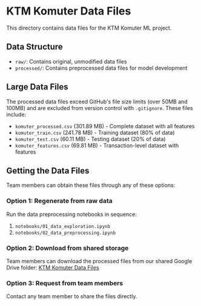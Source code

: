 # KTM Komuter Data Files

This directory contains data files for the KTM Komuter ML project.

## Data Structure

- `raw/`: Contains original, unmodified data files
- `processed/`: Contains preprocessed data files for model development

## Large Data Files

The processed data files exceed GitHub's file size limits (over 50MB and 100MB) and are excluded from version control with `.gitignore`. These files include:

- `komuter_processed.csv` (301.89 MB) - Complete dataset with all features
- `komuter_train.csv` (241.78 MB) - Training dataset (80% of data)
- `komuter_test.csv` (60.11 MB) - Testing dataset (20% of data)
- `komuter_features.csv` (69.81 MB) - Transaction-level dataset with features

## Getting the Data Files

Team members can obtain these files through any of these options:

### Option 1: Regenerate from raw data

Run the data preprocessing notebooks in sequence:
1. `notebooks/01_data_exploration.ipynb`
2. `notebooks/02_data_preprocessing.ipynb`

### Option 2: Download from shared storage

Team members can download the processed files from our shared Google Drive folder:
[KTM Komuter Data Files](https://drive.google.com/drive/folders/YOUR_FOLDER_ID)

### Option 3: Request from team members

Contact any team member to share the files directly.